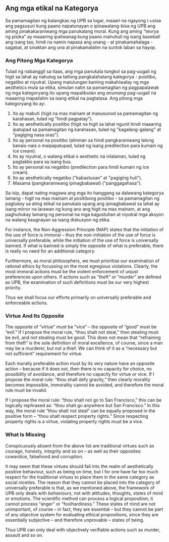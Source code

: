 ## Ang mga etikal na Kategorya

Sa pamamagitan ng balangkas ng UPB sa lugar, maaari na ngayong i-usisa ang pagsusuri kung paano napatunayan o ipinawalang-bisa ng UPB ang aming pinakakaraniwang mga panukalang moral. Kung ang aming "teorya ng pisika" ay maaaring ipaliwanag kung paano mahuhuli ng isang baseball ang isang tao, hindi na namin napasa ang unang - at pinakamahalaga - sagabal, at sinaktan ang una at pinakamalalim na suntok laban sa hayop.

### Ang Pitong Mga Kategorya

Tulad ng nabanggit sa itaas, ang mga panukala tungkol sa pag-uugali ng higit sa lahat ay nahulog sa tatlong pangkalahatang kategorya - positibo, negatibo at niyutral. Upang matulungan kaming makahiwalay ng mga aesthetics mula sa etika, simulan natin sa pamamagitan ng pagpapalawak ng mga kategoryang ito upang mapalibutan ang *anumang* pag-uugali na maaaring mapailalim sa isang etikal na pagtatasa. Ang pitong mga kategoryang ito ay:

1. Ito ay mabuti (higit na mas mainam at masusunod sa pamamagitan ng karahasan, tulad ng "hindi pagpatay").
2. Ito ay aesthetically positibo (higit na higit sa lahat ngunit hindi maaaring ipatupad sa pamamagitan ng karahasan, tulad ng "kagalang-galang" at "pagiging nasa oras").
3. Ito ay personal na positibo (alinman sa hindi pangkaraniwang lalong kanais-nais o maipapatupad, tulad ng isang predilection para kumain ng ice cream).
4. Ito ay niyutral, o walang etikal o aesthetic na nilalaman, tulad ng pagtakbo para sa isang bus.
5. Ito ay personal na negatibo (predilection para hindi kumain ng ice cream).
6. Ito ay aesthetically negatibo ("kabastusan" at "pagiging huli").
7. Masama (pangkaraniwang ipinagbabawal) ("panggagahasa").

Sa isip, dapat nating magawa ang mga ito hanggang sa dalawang kategorya lamang - higit na mas mainam at positibong positibo - sa pamamagitan ng pagtukoy sa ating etikal na panukala upang ang ipinagbabawal sa lahat ay isang mirror na larawan ng kung ano ang higit na mas mainam, at ang paghuhukay lamang ng personal na mga kagustuhan at niyutral mga aksyon na walang kaugnayan sa isang diskusyon ng etika.

For instance, the Non-Aggression Principle (NAP) states that the initiation of the use of force is immoral – thus the non-initiation of the use of force is universally preferable, while the initiation of the use of force is universally banned. If what is banned is simply the opposite of what is preferable, there is really no need for an additional category.

Furthermore, as moral philosophers, we must prioritise our examination of rational ethics by focussing on the most egregious violations. Clearly, the most immoral actions must be the violent enforcement of unjust preferences upon others. If actions such as “theft” or “murder” are defined as UPB, the examination of such definitions must be our very highest priority.

Thus we shall focus our efforts primarily on universally preferable and enforceable actions.

### Virtue And Its Opposite

The opposite of “virtue” must be “vice” – the opposite of “good” must be “evil.” If I propose the moral rule, “thou shalt not steal,” then stealing must be evil, and *not* stealing must be good. This does not mean that “refraining from theft” is the sole definition of moral excellence, of course, since a man may be a murderer, but not a thief. We can think of it as a “necessary but not sufficient” requirement for virtue.

Each morally preferable action must by its very nature have an opposite action – because if it does not, then there is no capacity for choice, no possibility of avoidance, and therefore no capacity for virtue or vice. If I propose the moral rule: “thou shalt defy gravity,” then clearly morality becomes impossible, immorality cannot be avoided, and therefore the moral rule must be invalid.

If I propose the moral rule: “thou shalt not go to San Francisco,” this can be logically rephrased as: “thou shalt go anywhere but San Francisco.” In this way, the moral rule “thou shalt not steal” can be equally proposed in the positive form – “thou shalt respect property rights.” Since respecting property rights is a virtue, violating property rights must be a vice.

### What Is Missing

Conspicuously absent from the above list are traditional virtues such as courage, honesty, integrity and so on – as well as their opposites: cowardice, falsehood and corruption.

It may seem that these virtues should fall into the realm of aesthetically positive behaviour, such as being on time, but I for one have far too much respect for the traditional virtues to place them in the same category as social niceties. The reason that they cannot be placed into the category of universally preferable is that, as we mentioned above, the framework of UPB only deals with *behaviours*, not with attitudes, thoughts, states of mind or emotions. The scientific method can process a logical proposition; it cannot process “anger” or “foolhardiness.” These states of mind are not unimportant, of course – in fact, they are essential – but they cannot be part of any objective system for evaluating ethical propositions, since they are essentially subjective – and therefore unprovable – states of being.

Thus UPB can only deal with objectively verifiable actions such as murder, assault and so on.
